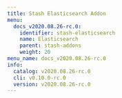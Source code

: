 ```yaml
---
title: Stash Elasticsearch Addon
menu:
  docs_v2020.08.26-rc.0:
    identifier: stash-elasticsearch
    name: Elasticsearch
    parent: stash-addons
    weight: 20
menu_name: docs_v2020.08.26-rc.0
info:
  catalog: v2020.08.26-rc.0
  cli: v0.10.0-rc.0
  version: v2020.08.26-rc.0
---
```


